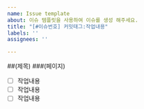 ```yaml
---
name: Issue template
about: 이슈 템플릿을 사용하여 이슈를 생성 해주세요.
title: "[#이슈번호] 커밋태그:작업내용"
labels: ''
assignees: ''

---
```


##(제목)
###(페이지)

- [ ] 작업내용
- [ ] 작업내용
- [ ] 작업내용
